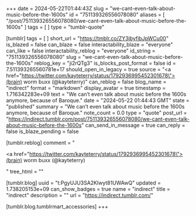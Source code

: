 +++
date = 2024-05-22T01:44:43Z
slug = "we-cant-even-talk-about-music-before-the-1600s"
id = "751139326556078080"
aliases = [ "/post/751139326556078080/we-cant-even-talk-about-music-before-the-1600s" ]
tags = [ ]
type = "tumblr-quote"

[tumblr]
tags = [ ]
short_url = "https://tmblr.co/ZY3jbyfibJpWCu00"
is_blazed = false
can_blaze = false
interactability_blaze = "everyone"
can_like = false
interactability_reblog = "everyone"
id_string = "751139326556078080"
slug = "we-cant-even-talk-about-music-before-the-1600s"
reblog_key = "ji2rQTg3"
is_blocks_post_format = false
id = 7.511393265560781e+17
should_open_in_legacy = true
source = "<a href=\"https://twitter.com/kayteterry/status/1792936995452301678\">(brain) worm buxx (@kayteterry)</a>"
can_reblog = false
blog_name = "indirect"
format = "markdown"
display_avatar = true
timestamp = 1.716342283e+09
text = "We can’t even talk about music before the 1600s anymore, because of Baroque."
date = "2024-05-22 01:44:43 GMT"
state = "published"
summary = "We can’t even talk about music before the 1600s anymore, because of Baroque."
note_count = 0.0
type = "quote"
post_url = "https://indirect.tumblr.com/post/751139326556078080/we-cant-even-talk-about-music-before-the-1600s"
can_send_in_message = true
can_reply = false
is_blaze_pending = false

[tumblr.reblog]
comment = "<p><a href=\"https://twitter.com/kayteterry/status/1792936995452301678\">(brain) worm buxx (@kayteterry)</a></p>"
tree_html = ""

[tumblr.blog]
uuid = "t:PgyUJU3SA2Klwyt81UWAwQ"
updated = 1.738205153e+09
can_show_badges = true
name = "indirect"
title = "indirect"
description = ""
url = "https://indirect.tumblr.com/"

[tumblr.blog.tumblrmart_accessories]
+++
